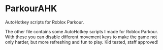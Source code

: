 # ParkourAHK
AutoHotkey scripts for Roblox Parkour.

The other file contains some AutoHotkey scripts I made for Roblox Parkour. With these you can disable different movement keys to make the game not only harder, but more refreshing and fun to play.
Kid tested, staff approved!
